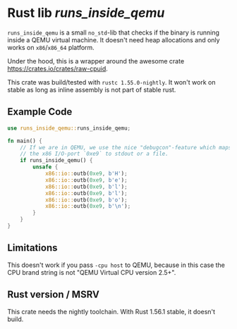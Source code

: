 # Rust lib *runs_inside_qemu*

`runs_inside_qemu` is a small `no_std`-lib that checks if the binary is running inside a 
QEMU virtual machine. It doesn't need heap allocations and only works on `x86`/`x86_64` platform.

Under the hood, this is a wrapper around the awesome crate https://crates.io/crates/raw-cpuid.

This crate was build/tested with `rustc 1.55.0-nightly`. It won't work on stable 
as long as inline assembly is not part of stable rust.

## Example Code
```rust
use runs_inside_qemu::runs_inside_qemu;

fn main() {
    // If we are in QEMU, we use the nice "debugcon"-feature which maps
    // the x86 I/O-port `0xe9` to stdout or a file.
    if runs_inside_qemu() {
        unsafe {
            x86::io::outb(0xe9, b'H');
            x86::io::outb(0xe9, b'e');
            x86::io::outb(0xe9, b'l');
            x86::io::outb(0xe9, b'l');
            x86::io::outb(0xe9, b'o');
            x86::io::outb(0xe9, b'\n');
        }
    }
}
```

## Limitations
This doesn't work if you pass `-cpu host` to QEMU, because in this case the CPU brand string is 
not "QEMU Virtual CPU version 2.5+".

## Rust version / MSRV
This crate needs the nightly toolchain. With Rust 1.56.1 stable, it doesn't build.
